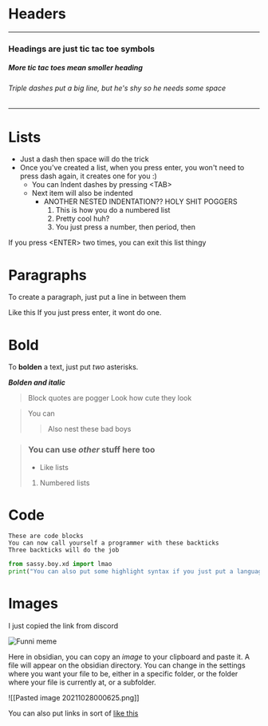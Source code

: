 # Headers
---

### Headings are just tic tac toe symbols
##### More tic tac toes mean smoller heading
###### Triple dashes put a big line, but he's shy so he needs some space
---

# Lists
- Just a dash then space will do the trick
- Once you've created a list, when you press enter, you won't need to press dash again, it creates  one for you :)
	- You can Indent dashes by pressing \<TAB\> 
	- Next item will also be indented
		- ANOTHER NESTED INDENTATION?? HOLY SHIT POGGERS
			1. This is how you do a numbered list
			2. Pretty cool huh?
			3. You just press a number, then period, then 

If you press \<ENTER> two times, you can exit this list thingy

# Paragraphs
To create a paragraph, just put a line in between them

Like this
If you just press enter, it wont do one.

# Bold
To **bolden** a text, just put *two* asterisks.

***Bolden and italic***

>Block quotes are pogger
>Look how cute they look

>You can
>>Also nest these bad boys

> ### You can use *other* stuff **here too**
> - Like lists
> 1. Numbered lists

# Code
```
These are code blocks
You can now call yourself a programmer with these backticks
Three backticks will do the job
```

```python
from sassy.boy.xd import lmao
print("You can also put some highlight syntax if you just put a language after the first three backticks")
```

# Images
I just copied the link from discord

![Funni meme](https://media.discordapp.net/attachments/722432855057104908/902757468453613588/248357784_10158005046377471_1152687587498347223_n.png)

Here in obsidian, you can copy an *image* to your clipboard and paste it. A file will appear on the obsidian directory. You can change in the settings where you want your file to be, either in a specific folder, or the folder where your file is currently at, or a subfolder.

![[Pasted image 20211028000625.png]]

You can also put links in sort of [like this](https://www.google.com)

